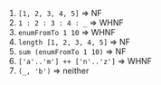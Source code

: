 1. `[1, 2, 3, 4, 5]` => NF
2. `1 : 2 : 3 : 4 : _` => WHNF
3. `enumFromTo 1 10` => WHNF
4. `length [1, 2, 3, 4, 5]` => NF
5. `sum (enumFromTo 1 10)` => NF
6. `['a'..'m'] ++ ['n'..'z']` => WHNF
7. `(_, 'b')` => neither